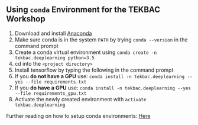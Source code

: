 ## Using `conda` Environment for the TEKBAC Workshop

1. Download and install [Anaconda](https://www.anaconda.com/download/#windows)
2. Make sure conda is in the system `PATH` by trying `conda --version` in the command prompt
3. Create a conda virtual environment using `conda create -n tekbac.deeplearning python=3.5`
4. cd into the `<project directory>`
5. Install tensorflow by typing the following in the command prompt
6. If you **do not have a GPU** use: `conda install -n tekbac.deeplearning --yes --file requirements.txt`
7. If you **do have a GPU** use: `conda install -n tekbac.deeplearning --yes --file requirements_gpu.txt`
8. Activate the newly created environment with `activate tekbac.deeplearning`

Further reading on how to setup conda environments: [Here](https://uoa-eresearch.github.io/eresearch-cookbook/recipe/2014/11/20/conda/)